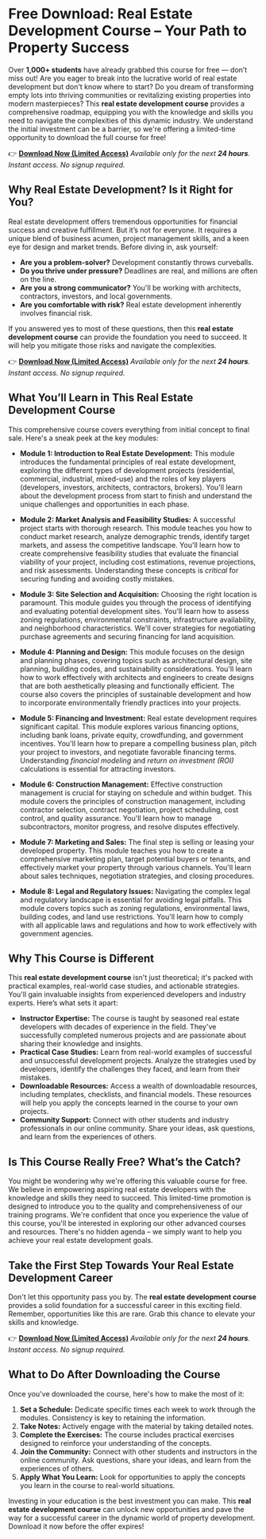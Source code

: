 # Free Download: Real Estate Development Course – Your Path to Property Success

Over **1,000+ students** have already grabbed this course for free — don’t miss out! Are you eager to break into the lucrative world of real estate development but don't know where to start?  Do you dream of transforming empty lots into thriving communities or revitalizing existing properties into modern masterpieces? This **real estate development course** provides a comprehensive roadmap, equipping you with the knowledge and skills you need to navigate the complexities of this dynamic industry. We understand the initial investment can be a barrier, so we're offering a limited-time opportunity to download the full course for free!

👉 **[Download Now (Limited Access)](https://udemywork.com/real-estate-development-course)**
_Available only for the next **24 hours**. Instant access. No signup required._

## Why Real Estate Development? Is it Right for You?

Real estate development offers tremendous opportunities for financial success and creative fulfillment.  But it’s not for everyone.  It requires a unique blend of business acumen, project management skills, and a keen eye for design and market trends. Before diving in, ask yourself:

*   **Are you a problem-solver?** Development constantly throws curveballs.
*   **Do you thrive under pressure?**  Deadlines are real, and millions are often on the line.
*   **Are you a strong communicator?**  You'll be working with architects, contractors, investors, and local governments.
*   **Are you comfortable with risk?**  Real estate development inherently involves financial risk.

If you answered yes to most of these questions, then this **real estate development course** can provide the foundation you need to succeed.  It will help you mitigate those risks and navigate the complexities.

👉 **[Download Now (Limited Access)](https://udemywork.com/real-estate-development-course)**
_Available only for the next **24 hours**. Instant access. No signup required._

## What You’ll Learn in This Real Estate Development Course

This comprehensive course covers everything from initial concept to final sale.  Here's a sneak peek at the key modules:

*   **Module 1: Introduction to Real Estate Development:** This module introduces the fundamental principles of real estate development, exploring the different types of development projects (residential, commercial, industrial, mixed-use) and the roles of key players (developers, investors, architects, contractors, brokers).  You'll learn about the development process from start to finish and understand the unique challenges and opportunities in each phase.

*   **Module 2: Market Analysis and Feasibility Studies:** A successful project starts with thorough research.  This module teaches you how to conduct market research, analyze demographic trends, identify target markets, and assess the competitive landscape.  You'll learn how to create comprehensive feasibility studies that evaluate the financial viability of your project, including cost estimations, revenue projections, and risk assessments.  Understanding these concepts is *critical* for securing funding and avoiding costly mistakes.

*   **Module 3: Site Selection and Acquisition:** Choosing the right location is paramount.  This module guides you through the process of identifying and evaluating potential development sites.  You'll learn how to assess zoning regulations, environmental constraints, infrastructure availability, and neighborhood characteristics. We'll cover strategies for negotiating purchase agreements and securing financing for land acquisition.

*   **Module 4: Planning and Design:** This module focuses on the design and planning phases, covering topics such as architectural design, site planning, building codes, and sustainability considerations. You'll learn how to work effectively with architects and engineers to create designs that are both aesthetically pleasing and functionally efficient. The course also covers the principles of sustainable development and how to incorporate environmentally friendly practices into your projects.

*   **Module 5: Financing and Investment:** Real estate development requires significant capital. This module explores various financing options, including bank loans, private equity, crowdfunding, and government incentives.  You'll learn how to prepare a compelling business plan, pitch your project to investors, and negotiate favorable financing terms.  Understanding *financial modeling* and *return on investment (ROI)* calculations is essential for attracting investors.

*   **Module 6: Construction Management:** Effective construction management is crucial for staying on schedule and within budget. This module covers the principles of construction management, including contractor selection, contract negotiation, project scheduling, cost control, and quality assurance.  You'll learn how to manage subcontractors, monitor progress, and resolve disputes effectively.

*   **Module 7: Marketing and Sales:**  The final step is selling or leasing your developed property. This module teaches you how to create a comprehensive marketing plan, target potential buyers or tenants, and effectively market your property through various channels. You'll learn about sales techniques, negotiation strategies, and closing procedures.

*   **Module 8: Legal and Regulatory Issues:** Navigating the complex legal and regulatory landscape is essential for avoiding legal pitfalls.  This module covers topics such as zoning regulations, environmental laws, building codes, and land use restrictions. You'll learn how to comply with all applicable laws and regulations and how to work effectively with government agencies.

## Why This Course is Different

This **real estate development course** isn't just theoretical; it's packed with practical examples, real-world case studies, and actionable strategies.  You'll gain invaluable insights from experienced developers and industry experts. Here’s what sets it apart:

*   **Instructor Expertise:** The course is taught by seasoned real estate developers with decades of experience in the field.  They've successfully completed numerous projects and are passionate about sharing their knowledge and insights.
*   **Practical Case Studies:**  Learn from real-world examples of successful and unsuccessful development projects.  Analyze the strategies used by developers, identify the challenges they faced, and learn from their mistakes.
*   **Downloadable Resources:**  Access a wealth of downloadable resources, including templates, checklists, and financial models. These resources will help you apply the concepts learned in the course to your own projects.
*   **Community Support:**  Connect with other students and industry professionals in our online community.  Share your ideas, ask questions, and learn from the experiences of others.

## Is This Course Really Free? What’s the Catch?

You might be wondering why we're offering this valuable course for free.  We believe in empowering aspiring real estate developers with the knowledge and skills they need to succeed. This limited-time promotion is designed to introduce you to the quality and comprehensiveness of our training programs. We're confident that once you experience the value of this course, you'll be interested in exploring our other advanced courses and resources. There's no hidden agenda – we simply want to help you achieve your real estate development goals.

## Take the First Step Towards Your Real Estate Development Career

Don't let this opportunity pass you by. The **real estate development course** provides a solid foundation for a successful career in this exciting field. Remember, opportunities like this are rare. Grab this chance to elevate your skills and knowledge.

👉 **[Download Now (Limited Access)](https://udemywork.com/real-estate-development-course)**
_Available only for the next **24 hours**. Instant access. No signup required._

## What to Do After Downloading the Course

Once you've downloaded the course, here's how to make the most of it:

1.  **Set a Schedule:** Dedicate specific times each week to work through the modules. Consistency is key to retaining the information.
2.  **Take Notes:** Actively engage with the material by taking detailed notes.
3.  **Complete the Exercises:**  The course includes practical exercises designed to reinforce your understanding of the concepts.
4.  **Join the Community:**  Connect with other students and instructors in the online community. Ask questions, share your ideas, and learn from the experiences of others.
5.  **Apply What You Learn:**  Look for opportunities to apply the concepts you learn in the course to real-world situations.

Investing in your education is the best investment you can make. This **real estate development course** can unlock new opportunities and pave the way for a successful career in the dynamic world of property development. Download it now before the offer expires!
